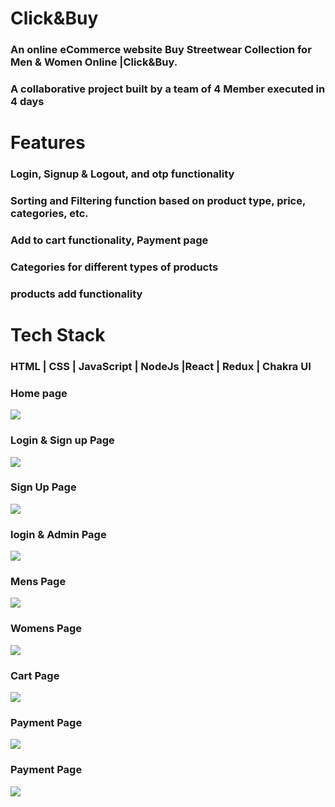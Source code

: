 # Click&Buy
### An online eCommerce website Buy Streetwear Collection for Men & Women Online |Click&Buy.
### A collaborative project built by a team of 4 Member executed in 4 days

# Features

### Login, Signup & Logout, and otp functionality
### Sorting and Filtering function based on product type, price, categories, etc.
### Add to cart functionality, Payment page
### Categories for different types of products
### products add functionality 

# Tech Stack 
### HTML | CSS | JavaScript | NodeJs |React | Redux | Chakra UI
### Home page
![](https://github.com/bArSu45/haloed-ground-8588/blob/main/public/image/homepage.png)

### Login & Sign up Page
![](https://github.com/bArSu45/haloed-ground-8588/blob/main/public/image/login&signupPage.png)
### Sign Up Page
![](https://github.com/bArSu45/haloed-ground-8588/blob/main/public/image/signupPage.png)
### login & Admin Page
![](https://github.com/bArSu45/haloed-ground-8588/blob/main/public/image/login&adminPage.png)
### Mens Page
![](https://github.com/bArSu45/haloed-ground-8588/blob/main/public/image/menspage.png)
### Womens Page
![](https://github.com/bArSu45/haloed-ground-8588/blob/main/public/image/womenspage.png)
### Cart Page
![](https://github.com/bArSu45/haloed-ground-8588/blob/main/public/image/cartpage.png)
### Payment Page
![](https://github.com/bArSu45/haloed-ground-8588/blob/main/public/image/paymentPage1.png)



### Payment Page
![](https://github.com/bArSu45/haloed-ground-8588/blob/main/public/image/paymentpage1.png)

